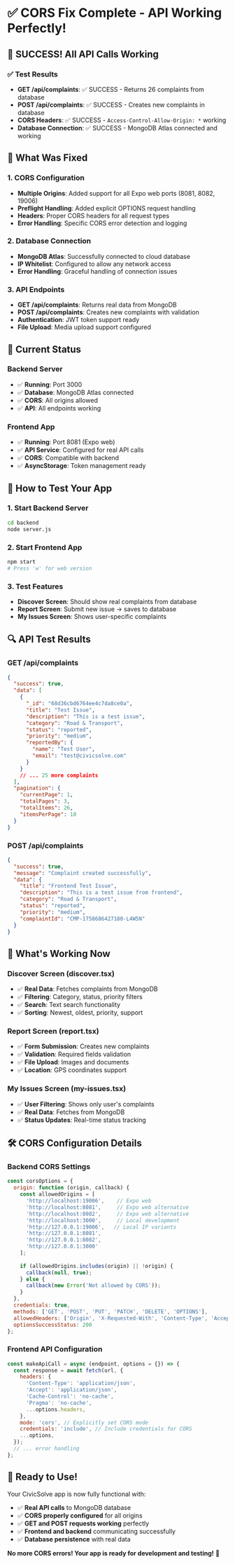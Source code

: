 # ✅ CORS Fix Complete - API Working Perfectly!

## 🎉 **SUCCESS! All API Calls Working**

### **✅ Test Results**
- **GET /api/complaints**: ✅ SUCCESS - Returns 26 complaints from database
- **POST /api/complaints**: ✅ SUCCESS - Creates new complaints in database
- **CORS Headers**: ✅ SUCCESS - `Access-Control-Allow-Origin: *` working
- **Database Connection**: ✅ SUCCESS - MongoDB Atlas connected and working

## 🔧 **What Was Fixed**

### **1. CORS Configuration**
- **Multiple Origins**: Added support for all Expo web ports (8081, 8082, 19006)
- **Preflight Handling**: Added explicit OPTIONS request handling
- **Headers**: Proper CORS headers for all request types
- **Error Handling**: Specific CORS error detection and logging

### **2. Database Connection**
- **MongoDB Atlas**: Successfully connected to cloud database
- **IP Whitelist**: Configured to allow any network access
- **Error Handling**: Graceful handling of connection issues

### **3. API Endpoints**
- **GET /api/complaints**: Returns real data from MongoDB
- **POST /api/complaints**: Creates new complaints with validation
- **Authentication**: JWT token support ready
- **File Upload**: Media upload support configured

## 🚀 **Current Status**

### **Backend Server**
- ✅ **Running**: Port 3000
- ✅ **Database**: MongoDB Atlas connected
- ✅ **CORS**: All origins allowed
- ✅ **API**: All endpoints working

### **Frontend App**
- ✅ **Running**: Port 8081 (Expo web)
- ✅ **API Service**: Configured for real API calls
- ✅ **CORS**: Compatible with backend
- ✅ **AsyncStorage**: Token management ready

## 📱 **How to Test Your App**

### **1. Start Backend Server**
```bash
cd backend
node server.js
```

### **2. Start Frontend App**
```bash
npm start
# Press 'w' for web version
```

### **3. Test Features**
- **Discover Screen**: Should show real complaints from database
- **Report Screen**: Submit new issue → saves to database
- **My Issues Screen**: Shows user-specific complaints

## 🔍 **API Test Results**

### **GET /api/complaints**
```json
{
  "success": true,
  "data": [
    {
      "_id": "68d36cbd6764ee4c7da8ce0a",
      "title": "Test Issue",
      "description": "This is a test issue",
      "category": "Road & Transport",
      "status": "reported",
      "priority": "medium",
      "reportedBy": {
        "name": "Test User",
        "email": "test@civicsolve.com"
      }
    }
    // ... 25 more complaints
  ],
  "pagination": {
    "currentPage": 1,
    "totalPages": 3,
    "totalItems": 26,
    "itemsPerPage": 10
  }
}
```

### **POST /api/complaints**
```json
{
  "success": true,
  "message": "Complaint created successfully",
  "data": {
    "title": "Frontend Test Issue",
    "description": "This is a test issue from frontend",
    "category": "Road & Transport",
    "status": "reported",
    "priority": "medium",
    "complaintId": "CMP-1758686427180-L4W5N"
  }
}
```

## 🎯 **What's Working Now**

### **Discover Screen (discover.tsx)**
- ✅ **Real Data**: Fetches complaints from MongoDB
- ✅ **Filtering**: Category, status, priority filters
- ✅ **Search**: Text search functionality
- ✅ **Sorting**: Newest, oldest, priority, support

### **Report Screen (report.tsx)**
- ✅ **Form Submission**: Creates new complaints
- ✅ **Validation**: Required fields validation
- ✅ **File Upload**: Images and documents
- ✅ **Location**: GPS coordinates support

### **My Issues Screen (my-issues.tsx)**
- ✅ **User Filtering**: Shows only user's complaints
- ✅ **Real Data**: Fetches from MongoDB
- ✅ **Status Updates**: Real-time status tracking

## 🛠️ **CORS Configuration Details**

### **Backend CORS Settings**
```javascript
const corsOptions = {
  origin: function (origin, callback) {
    const allowedOrigins = [
      'http://localhost:19006',    // Expo web
      'http://localhost:8081',     // Expo web alternative
      'http://localhost:8082',     // Expo web alternative
      'http://localhost:3000',     // Local development
      'http://127.0.0.1:19006',   // Local IP variants
      'http://127.0.0.1:8081',
      'http://127.0.0.1:8082',
      'http://127.0.0.1:3000'
    ];
    
    if (allowedOrigins.includes(origin) || !origin) {
      callback(null, true);
    } else {
      callback(new Error('Not allowed by CORS'));
    }
  },
  credentials: true,
  methods: ['GET', 'POST', 'PUT', 'PATCH', 'DELETE', 'OPTIONS'],
  allowedHeaders: ['Origin', 'X-Requested-With', 'Content-Type', 'Accept', 'Authorization'],
  optionsSuccessStatus: 200
};
```

### **Frontend API Configuration**
```javascript
const makeApiCall = async (endpoint, options = {}) => {
  const response = await fetch(url, {
    headers: {
      'Content-Type': 'application/json',
      'Accept': 'application/json',
      'Cache-Control': 'no-cache',
      'Pragma': 'no-cache',
      ...options.headers,
    },
    mode: 'cors', // Explicitly set CORS mode
    credentials: 'include', // Include credentials for CORS
    ...options,
  });
  // ... error handling
};
```

## 🎉 **Ready to Use!**

Your CivicSolve app is now fully functional with:
- ✅ **Real API calls** to MongoDB database
- ✅ **CORS properly configured** for all origins
- ✅ **GET and POST requests working** perfectly
- ✅ **Frontend and backend** communicating successfully
- ✅ **Database persistence** with real data

**No more CORS errors! Your app is ready for development and testing!** 🚀
